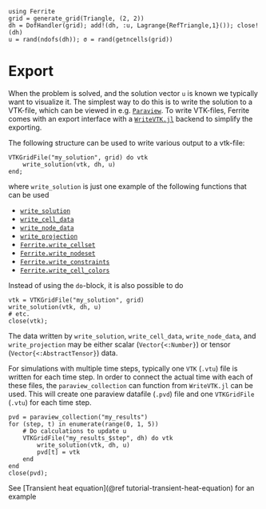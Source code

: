 ```@setup export
using Ferrite
grid = generate_grid(Triangle, (2, 2))
dh = DofHandler(grid); add!(dh, :u, Lagrange{RefTriangle,1}()); close!(dh)
u = rand(ndofs(dh)); σ = rand(getncells(grid))
```

# Export

When the problem is solved, and the solution vector `u` is known we typically
want to visualize it. The simplest way to do this is to write the solution to a
VTK-file, which can be viewed in e.g. [`Paraview`](https://www.paraview.org/).
To write VTK-files, Ferrite comes with an export interface with a
[`WriteVTK.jl`](https://github.com/jipolanco/WriteVTK.jl) backend to simplify
the exporting.

The following structure can be used to write various output to a vtk-file:
```@example export
VTKGridFile("my_solution", grid) do vtk
    write_solution(vtk, dh, u)
end;
```
where `write_solution` is just one example of the following functions that can be used

* [`write_solution`](@ref)
* [`write_cell_data`](@ref)
* [`write_node_data`](@ref)
* [`write_projection`](@ref)
* [`Ferrite.write_cellset`](@ref)
* [`Ferrite.write_nodeset`](@ref)
* [`Ferrite.write_constraints`](@ref)
* [`Ferrite.write_cell_colors`](@ref)

Instead of using the `do`-block, it is also possible to do
```@example export
vtk = VTKGridFile("my_solution", grid)
write_solution(vtk, dh, u)
# etc.
close(vtk);
```

The data written by `write_solution`, `write_cell_data`, `write_node_data`, and `write_projection` may be either scalar (`Vector{<:Number}`) or tensor (`Vector{<:AbstractTensor}`) data.

For simulations with multiple time steps, typically one `VTK` (`.vtu`) file is written
for each time step. In order to connect the actual time with each of these files,
the `paraview_collection` can function from `WriteVTK.jl` can be used. This will create
one paraview datafile (`.pvd`) file and one `VTKGridFile` (`.vtu`) for each time step.

```@example export
pvd = paraview_collection("my_results")
for (step, t) in enumerate(range(0, 1, 5))
    # Do calculations to update u
    VTKGridFile("my_results_$step", dh) do vtk
        write_solution(vtk, dh, u)
        pvd[t] = vtk
    end
end
close(pvd);
```
See [Transient heat equation](@ref tutorial-transient-heat-equation) for an example
